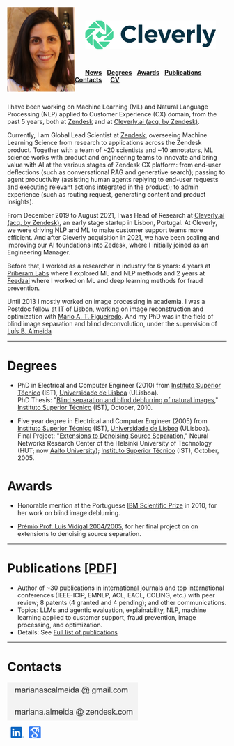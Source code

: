 <!---  
# Mariana S. C. Almeida 
<table><tr><td>
</td></tr></table>
<kbd></kbd>
https://github.com/fefong/markdown_readme/blob/master/README.md
https://raw.githubusercontent.com/fefong/markdown_readme/master/README.md
https://www.markdownguide.org/basic-syntax#headings
[a relative link](another-page.md)
-->

<img align="left" src="images/rsz_rsz_img_mla.jpg" width="155"> 

<br>

 &nbsp; &nbsp; &nbsp; <img align="center" src="images/CleverlyLogo.png" width="300">  

<br>

 &nbsp; &nbsp; &nbsp; [**News**](#news)  &nbsp;  [**Degrees**](#degrees)  &nbsp; [**Awards**](#awards) &nbsp; [**Publications**](#publications) &nbsp; [**Contacts**](#contacts)
 &nbsp; &nbsp; [**CV**](https://raw.githubusercontent.com/MarianaAlmeida/marianaalmeida.github.io/94f9e116754d5fd581774fb848137799793d589b/documents/MarianaSCAlmeida_CV.pdf)

<br>

<!---  
&nbsp; &nbsp; &nbsp; [<img align="center" src="images/linkedin_logo.svg" width="30">](https://www.linkedin.com/in/marianaalmeida/)
&nbsp; [<img align="center" src="images/scholar_logo5.png" width="27">](https://scholar.google.com/citations?user=1_U5zugAAAAJ&hl=en&authuser=1&oi=sra)

<br>
-->

<!---  
boarder="100px solid blue" width="180" padding="200px" margin="20px"
padding="5px"
0 10px
margin:20px 30px
padding-left
padding-right
 box-sizing="border-box"
![alt text]("images/rsz_img_mla.jpg")
![alt text]("https://github.com/MarianaAlmeida/marianaalmeida.github.io/blob/master/images/rsz_img_mla.jpg")
https://github.com/MarianaAlmeida/marianaalmeida.github.io/blob/master/
&nbsp;
-->

I have been working on Machine Learning (ML) and Natural Language Processing (NLP) applied to Customer Experience (CX) domain, from the past 5 years, both at [Zendesk](https://zendesk.com) and at [Cleverly.ai (acq. by Zendesk)](https://www.linkedin.com/company/cleverlyai/).

Currently, I am Global Lead Scientist at [Zendesk](https://zendesk.com), overseeing Machine Learning Science from research to applications across the Zendesk product. Together with a team of ~20 scientists and ~10 annotators, ML science works with product and engineering teams to innovate and bring value with AI at the various stages of Zendesk CX platform: from end-user deflections (such as conversational RAG and generative search); passing to agent productivity (assisting human agents replying to end-user requests and executing relevant actions integrated in the product); to admin experience (such as routing request, generating content and product insights).

From December 2019 to August 2021, I was Head of Research at [Cleverly.ai (acq. by Zendesk)](https://www.linkedin.com/company/cleverlyai/), an early stage startup in Lisbon, Portugal. At Cleverly, we were driving NLP and ML to make customer support teams more efficient. And after Cleverly acquisition in 2021, we have been scaling and improving our AI foundations into Zedesk, where I initially joined as an Engineering Manager.

Before that, I worked as a researcher in industry for 6 years: 4 years at [Priberam Labs](http://labs.priberam.com/) where I explored ML and NLP methods and 2 years at [Feedzai](https://feedzai.com/) where I worked on ML and deep learning methods for fraud prevention.

Until 2013 I mostly worked on image processing in academia. I was a Postdoc fellow at [IT](https://www.it.pt/) of Lisbon, working on image reconstruction and optimization with [Mário A. T. Figueiredo](http://www.lx.it.pt/~mtf/). And my PhD was in the field of blind image separation and blind deconvolution, under the supervision of [Luís B. Almeida](http://www.lx.it.pt/~lbalmeida/)

<!--- , at [IT](https://www.it.pt/) of Lisbon, Portugal.-->

<!---
___

# News 
-->
<!--- 
7,48,66
69,212,153
https://www.ginifab.com/feeds/pms/color_picker_from_image.php
style="font-size: 250%"
48,148,107

-->
<!---
* <span style="color:rgb(182,0,59)">**Hiring:**</span> &nbsp;[Cleverly](https://cleverly.ai/) got a european **SME Innovation Associate** grant to hire a PhD in NLP or a Researcher with equivalent experience for one year. If you are interested, see more details [here](https://cleverly.ai/jobs/#job-494138) or [contact me](#contacts)!


* <span style="color:rgb(182,0,59)">**Hiring:**</span> &nbsp;[Cleverly](https://cleverly.ai/) has opened **Internships** on ML and NLP projects. If you are interested, please [contact me](#contacts).

* I am co-organizing [LxMLS 2020](http://lxmls.it.pt/2020/). This year LxMLS will be a **fully on-line school**.

* In december 2019 I joined [Cleverly](https://cleverly.ai/) :-) We are building AI-driven solutions that make customer support teams more efficient!
-->
___

# Degrees 


* PhD in Electrical and Computer Engineer (2010) from [Instituto Superior Técnico](https://tecnico.ulisboa.pt/pt/)  (IST), [Universidade de Lisboa](https://www.ulisboa.pt/) (ULisboa).
<br> PhD Thesis: "[Blind separation and blind deblurring of natural images](http://www.lx.it.pt/~mscla/MA_pdfs/PhDThesis_MarianaAlmeida2010.pdf)," [Instituto Superior Técnico](https://tecnico.ulisboa.pt/pt/) (IST), October, 2010. 

* Five year degree in Electrical and Computer Engineer (2005) from [Instituto Superior Técnico](https://tecnico.ulisboa.pt/pt/)  (IST), [Universidade de Lisboa](https://www.ulisboa.pt/) (ULisboa).
<br> Final Project: "[Extensions to Denoising Source Separation](http://www.lx.it.pt/~mscla/MA_pdfs/MarianaSCAlmeida_TFC_05.pdf)," Neural Networks Research Center of the Helsinki University of Technology (HUT; now [Aalto University](https://www.aalto.fi/en)); [Instituto Superior Técnico](https://tecnico.ulisboa.pt/pt/) (IST), October, 2005. 

# Awards 

* Honorable mention at the Portuguese [IBM Scientific Prize](https://www.ibm.com/;www-05.ibm.com/pt/pc/premio.html) in 2010, for her work on blind image deblurring.

* [Prémio Prof. Luís Vidigal 2004/2005](http://premio-vidigal.inesc.pt/), for her final project on on extensions to denoising source separation.

___

# Publications  [[PDF]](https://raw.githubusercontent.com/MarianaAlmeida/marianaalmeida.github.io/94f9e116754d5fd581774fb848137799793d589b/documents/MarianaSCAlmeida_ListPublications.pdf)

* Author of ~30 publications in international journals and top international conferences (IEEE-ICIP, EMNLP, ACL, EACL, COLING, etc.) with peer review; 8 patents (4 granted and 4 pending); and other communications.
* Topics: LLMs and agentic evaluation, explainability, NLP, machine learning applied to customer support, fraud prevention, image processing, and optimization. 
* Details: See [Full list of publications](https://raw.githubusercontent.com/MarianaAlmeida/marianaalmeida.github.io/94f9e116754d5fd581774fb848137799793d589b/documents/MarianaSCAlmeida_ListPublications.pdf)


<!--
## Patents

* National Patent: "Processo de focagem cega de imagens," BPI: 246/2009, 2009.

## Journals

* **Mariana S. C. Almeida** and [Mário A. T. Figueiredo](http://www.lx.it.pt/~mtf/), 
<br> "[Deconvolving images with unknown boundaries using the alternating direction method of multipliers](http://arxiv.org/abs/1210.2687)," 
<br> IEEE Trans. Image Processing, vol. 22, No. 8, pp. 3074-3086, 2013. 
<br> [[Abstract and MATLAB code](http://www.lx.it.pt/~mscla/ADMM_UBC.htm)]

* **Mariana S. C. Almeida** and [Mário A. T. Figueiredo](http://www.lx.it.pt/~mtf/), 
<br> "[Stopping Criteria for Iterative Blind and Non-Blind Image Deblurring Algorithms Based on Residual Whiteness Measures](http://www.lx.it.pt/~mscla/MA_pdfs/Almeida_Figueiredo_TIP2013_WhitenessMeasures.pdf)," 
<br> IEEE Trans Image Processing, vol. 22, nº7, pp.2751-63, 2013.
<br> [[Abstract and MATLAB code](http://www.lx.it.pt/~mscla/WhitenessMeasures.htm)]

* **Mariana S. C. Almeida** and [Luís B. Almeida](http://www.lx.it.pt/~lbalmeida/),
<br> "[Nonlinear separation of a show-through mixing model using a physical model trained with ICA](https://www.sciencedirect.com/science/article/abs/pii/S0165168411003409),"
<br> Signal Processing, Vol 92, issue 4, pp. 872-884, April, 2012. 
<br> [[Abstract, Bi-affine separability and data](http://www.lx.it.pt/~mscla/Bi-affine%20Model%20Separation%20-%20Signal%20Processing%2012.htm)]

* **Mariana S. C. Almeida** and [Luís B. Almeida](http://www.lx.it.pt/~lbalmeida/), 
<br> "[Blind and Semi-Blind Deblurring of Natural Images](https://ieeexplore.ieee.org/document/5226594)," 
<br> IEEE Trans. Image Processing, Vol.19, pp. 36-52, January, 2010. 
<br> [[Abstract and MATLAB code](http://www.lx.it.pt/~mscla/BID_NI_UBC.htm)]
<br> **Top 10 most accessed articles of IEEE Trans. Image Processing on March 2010**
<br> **Top 100 IEEE most accessed articles during the months of January, February and March 2010**


* **Mariana S. C. Almeida** and [Luís B. Almeida](http://www.lx.it.pt/~lbalmeida/),
<br> "[Wavelet-based separation of nonlinear show-through and bleed-through image mixtures](http://www.lx.it.pt/~mscla/MA_pdfs/Almeida_Den_Neurocomp08.pdf)," 
<br> Neurocomputing, Vol. 72, pp. 57-70, December, 2008.
<br> [[Abstract, data and  MATLAB code](http://www.lx.it.pt/~mscla/Wavelet%20Separation%20-%20Nerucomputing08.htm)]

## Conferences

* Bruno Jardin, [Ricardo Rei](https://www.inesc-id.pt/member/19471/), **Mariana S. C. Almeida**,
<br> "[Multilingual Email Zoning](https://arxiv.org/abs/2102.00461),"
<br> Annual Meeting of the European Chapter of the Association for Computational Linguistics (EACL'21) SRW, 2021.
<br> [[Cleverly Multilingual Zoning Corpora](https://github.com/cleverly-ai/multilingual-email-zoning)]

* Bernardo Branco, Pedro Abreu, Ana Sofia Gomes, **Mariana S. C. Almeida**, João Tiago Ascensão, Pedro Bizarro,
<br> "[Interleaved Sequence RNNs for Fraud Detection](https://arxiv.org/pdf/2002.05988.pdf),"
<br> ACM SIGKDD Conference on Knowledge Discovery and Data Mining 2020, Applied Data Science Track KDD ’20, 2020.

* Afonso Mendes, David Nogueira, Samuel Broscheit, Filipe Aleixo, [Pedro Balage](http://www.pedrobalage.com/), Rui Martins, Sebastião Miranda and **Mariana S. C. Almeida**,
<br> ["SUMMA at TAC Knowledge Base Population Task 2017](https://tac.nist.gov/publications/2017/participant.papers/TAC2017.SUMMA.proceedings.pdf)," 
<br> Proceedings of the Text Analysis Conference (TAC) KBP 2017, National Institute of Standards and Technology, Gaithersburg, Maryland USA, 2018.

* Renars Liepins, Ulrich Germann, Guntis Barzdins, Alexandra Birch, Steve Renals, Susanne Weber, Peggy van der Kreeft, Herve Bourlard, João Prieto, Ondrej Klejch, Peter Bell, Alexandros Lazaridis, Afonso Mendes, [Sebastian Riedel](http://www.riedelcastro.org/), **Mariana S. C. Almeida**, [Pedro Balage](http://www.pedrobalage.com/), [Shay B. Cohen](http://homepages.inf.ed.ac.uk/scohen/), Tomasz Dwojak, Philip N. Garner, Andreas Giefer, Marcin Junczys-Dowmunt, Hina Imran, David Nogueira, Ahmed Ali, Sebastião Miranda, Andrei Popescu-Belis, Lesly Miculicich Werlen, Nikos Papasarantopoulos, Abiola Obamuyide, Clive Jones, Fahim Dalvi, [Andreas Vlachos](https://andreasvlachos.github.io/), Yang Wang, Sibo Tong, Rico Sennrich, Nikolaos Pappas, Shashi Narayan, Marco Damonte, Nadir Durrani, Sameer Khurana, Ahmed Abdelali, Hassan Sajjad, Stephan Vogel, David Sheppey, Chris Hernon, 
<br> "The SUMMA Platform Prototype,"
<br> Proceedings of the EACL 2017 Software Demonstrations, Valencia, Spain, April 3-7 2017, pages 116–119.

* Peteris Paikens, Guntis Barzdins, Afonso Mendes, [Daniel C. Ferreira](https://dcferreira.com/), Samuel Broscheit, **Mariana S. C. Almeida**, Sebastião Miranda, David Nogueira, [Pedro Balage](http://www.pedrobalage.com/), [André F. T. Martins](https://andre-martins.github.io/),
<br> "[SUMMA at TAC Knowledge Base Population Task 2016](https://tac.nist.gov/publications/2016/participant.papers/TAC2016.summa.proceedings.pdf)," 
<br> Proceedings of the Text Analysis Conference (TAC) KBP 2016, National Institute of Standards and Technology, Gaithersburg, Maryland USA, 2017.

* [Daniel C. Ferreira](https://dcferreira.com/), [André F. T. Martins](https://andre-martins.github.io/), and **Mariana S. C. Almeida**,
<br> "[Jointly Learning to Embed and Predict with Multiple Languages](https://www.aclweb.org/anthology/P16-1190.pdf),"
<br> Annual Meeting of the Association for Computational Linguistics (ACL'16), Berlin, Germany, August 2016
<br> [[Code](https://github.com/dcferreira/multilingual-joint-embeddings/)]

* [Afonso M. A. M. Teodoro](https://www.it.pt/Members/Index/15372), **Mariana S. C. Almeida** and [Mário A. T. Figueiredo](http://www.lx.it.pt/~mtf/), 
<br> "Single-frame Image Denoising and Inpainting Using Gaussian Mixtures," 
<br> International Conference on Pattern Recognition Applications and Methods (ICPRAM 2015), Lisbon, Portugal, 2015.

* **Mariana S. C. Almeida**,  Cláudia Pinto, Helena Figueira, Pedro Mendes and [André F. T. Martins](https://andre-martins.github.io/),
<br> "[Aligning Opinions: Cross-Lingual Opinion Mining with Dependencies](doduments/acl2015_dom)," 
<br> Annual Meeting of the Association for Computational Linguistics (ACL'15), Beijing, China, July 2015. 
<br> [[Corpus](http://labs.priberam.com/Resources/Fine-Grained-Opinion-Corpus.aspx)]

* **Mariana S. C. Almeida** and [André F. T. Martins](https://andre-martins.github.io/),
<br> "[Lisbon: Evaluating TurboSemanticParser on Multiple Languages and Out-of-Domain Data](documents/semeval2015_task18.pdf),"
<br> Proceedings of International Workshop on Semantic Evaluation (SemEval'15), task 18: Broad Coverage Semantic Dependency Parsing, Denver, USA, June 2015.
<br> [[Code](http://labs.priberam.com/Resources/TurboSemanticParser.aspx)]


* [André F. T. Martins](https://andre-martins.github.io/) and **Mariana S. C. Almeida**,
<br> "[Priberam: A Turbo Semantic Parser with Second Order Features](documents/semeval2014_task8),"
<br> Proceedings of International Workshop on Semantic Evaluation (SemEval'14), task 8: Broad Coverage Semantic Dependency Parsing, Dublin, Ireland, August 2014.
<br> [[Code](http://labs.priberam.com/Resources/TurboSemanticParser.aspx)]
<br> **Best system of the shared task**


* **Mariana S. C. Almeida**, Miguel B. Almeida, and [André F. T. Martins](https://andre-martins.github.io/),
<br> "[A Joint Model For Quotation Attribution and Coreference Resolution](documents/eacl2014),"
<br> Annual Meeting of the European Chapter of the Association for Computational Linguistics (EACL'14), Gothenburg, Sweden, April 2014.

* Miguel B. Almeida, **Mariana S. C. Almeida**, [André F. T. Martins](https://andre-martins.github.io/), Helena Figueira, Pedro Mendes, and Cláudia Pinto,
<br> "[A New Multi-Document Summarization Corpus for European Portuguese](documents/lrec2014),"
<br> Proceedings of the Language Resources and Evaluation Conference (LREC'14), Reykjavik, Iceland, May 2014.


* **Mariana S. C. Almeida** and [Mário A. T. Figueiredo](http://www.lx.it.pt/~mtf/), 
<br> "Frame-based image deblurring with unknown boundary conditions using the Alternating Direction Method of Multipliers," <br> IEEE International Conf. on Image Processing – ICIP’2013, Melbourne, Australia, September, 2013.

* **Mariana S. C. Almeida** and [Mário A. T. Figueiredo](http://www.lx.it.pt/~mtf/), 
<br> "Blind Image Deblurring with Unknown Boundaries Using the Alternating Direction Method of Multipliers,"
<br> IEEE International Conf. on Image Processing – ICIP’2013, Melbourne, Australia, September, 2013.
<br> [[Abstract, data and  MATLAB code](http://www.lx.it.pt/~mscla/BID_ADMM_UBC.htm)]

* **Mariana S. C. Almeida**, André Abelha and [Luís B. Almeida](http://www.lx.it.pt/~lbalmeida/), 
<br> "Multi-resolution approach for blind deblurring of natural images”, 
<br> IEEE International Conference on Image Processing – ICIP’2012, 30 Set. – 3 Out., Orlando, Florida, EUA,2012.

* **Mariana S. C. Almeida** and [Mário A. T. Figueiredo](http://www.lx.it.pt/~mtf/), 
<br> "New stopping criteria for iterative blind image deblurring based on residual whiteness measures," 
<br> IEEE Workshop on Statistical Signal Processing – SSP’2011, Nice, France, 2011. 
<br> [[MATLAB code](http://www.lx.it.pt/~mscla/WhitenessMeasures.htm)].

*  **Mariana S. C. Almeida** and [Luís B. Almeida](http://www.lx.it.pt/~lbalmeida/), 
<br> "[Blind deblurring of foreground-background images](http://www.lx.it.pt/~mscla/MA_pdfs/Almeida_ICIP09_2Areas_Submitted.pdf)," 
<br> IEEE International Conference on Image Processing – ICIP’2009, Cairo, Egypt, 2009.
[[Poster](http://www.lx.it.pt/~mscla/MA_pdfs/Poster_Almeida_ICIP09_BID2Areas.pdf)]

* **Mariana S. C. Almeida** and [Luís B. Almeida](http://www.lx.it.pt/~lbalmeida/), 
<br> "[Blind deblurring of natural images](http://www.lx.it.pt/~mscla/MA_pdfs/Almeida_ICASSP08_Debluring.pdf)," 
<br> IEEE International Conference on Acoustics, Speech and Signal Processing - ICASSP’ 2008, March, Las Vegas, 2008. 
<br> [[Poster](http://www.lx.it.pt/~mscla/MA_pdfs/Poster_Almeida_ICASSP08_Deblurring.pdf)] [[MATLAB code](http://www.lx.it.pt/~mscla/BID_NI_UBC.htm)]

* **Mariana S. C. Almeida** and [Luís B. Almeida](http://www.lx.it.pt/~lbalmeida/), 
<br> "[Separating Nonlinear Image Mixtures Using a
Physical Model Trained with ICA](http://www.lx.it.pt/~mscla/MA_pdfs/Almeida_MLSP06_Model.pdf),"
<br> Proc. IEEE Int. Worksh. Machine Learning for Signal Processing 2006 – MLSP’2006, Maynooth, Ireland, Vol.1, pp. 65 – 70, September, 2006. 

* **Mariana S. C. Almeida** and [Luís B. Almeida](http://www.lx.it.pt/~lbalmeida/), 
<br> "[Wavelet Based Nonlinear Separation of Images](http://www.lx.it.pt/~mscla/MA_pdfs/Almeida_MLSP06_Den.pdf)," 
<br> Proc. IEEE Int. Worksh. Machine Learning for Signal Processing – MLSP’2006, Maynooth, Ireland, Vol.1, pp. 53 – 58 , September, 2006.

* **Mariana S. C. Almeida**, [Harri Valpola](https://lifeboat.com/ex/bios.harri.valpola) and Jaakko Särelä, 
<br> "[Separation of a Nonlinear Image Mixtures by Denoising Source Separation](http://www.lx.it.pt/~mscla/MA_pdfs/Almeida_ICA06_NonlinearDSS.pdf)," 
<br> Proc. of the 6th International Conference on Independent Component Analysis and Blind Signal Separation – ICA’2006, Charleston, S.C., USA, pp. 8-15, 2006. 
<br> [[Poster](http://www.lx.it.pt/~mscla/MA_pdfs/Poster_Almeida_ICA06_NonLinearDSS.bmp)] [[Abstract, data and MATLAB code](http://www.lx.it.pt/~mscla/Wavelet%20Separation%20-%20Nerucomputing08.htm)]

-->
___

# Contacts


<img align="center" src="images/mariana_emails.png" width="300"> 

&nbsp; [<img align="center" src="images/linkedin_logo.svg" width="30">](https://www.linkedin.com/in/marianaalmeida/)
&nbsp; [<img align="center" src="images/scholar_logo5.png" width="27">](https://scholar.google.com/citations?user=1_U5zugAAAAJ&hl=en&authuser=1&oi=sra)


<!--- 
&nbsp; [<img align="center" src="images/scholar_logo2.png" width="28">](https://scholar.google.com/citations?user=1_U5zugAAAAJ&hl=en&authuser=1&oi=sra)
&nbsp;[https://www.linkedin.com/in/marianaalmeida/](https://www.linkedin.com/in/marianaalmeida/)
marianascalmeida @ gmail.com
mariana.almeida @ zendesk.com
https://stackoverflow.com/questions/37413679/how-to-add-a-linkedin-link-to-jekyll-pages-on-github
https://raw.githubusercontent.com/carlsednaoui/gitsocial/master/README.md
https://github.com/carlsednaoui/gitsocial
-->
 
